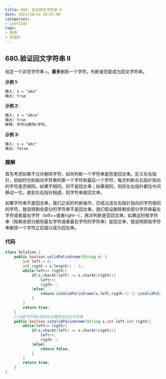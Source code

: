 ```yaml
---
title: 680. 验证回文字符串 Ⅱ
date: 2021/10/14 10:57:00
categories:
- LeetCode
tags:
- 刷题
- 双指针
---
```


## 680.验证回文字符串 Ⅱ

给定一个非空字符串 `s`，**最多**删除一个字符。判断是否能成为回文字符串。

**示例 1:**

```markdown
输入: s = "aba"
输出: true
```

**示例 2:**

```markdown
输入: s = "abca"
输出: true
解释: 你可以删除c字符。
```

**示例 3:**

```markdown
输入: s = "abc"
输出: false
```

### 题解

​		首先考虑如果不允许删除字符，如何判断一个字符串是否是回文串。定义左右指针，初始时分别指向字符串的第一个字符和最后一个字符，每次判断左右指针指向的字符是否相同，如果不相同，则不是回文串；如果相同，则将左右指针都往中间移动一位，直到左右指针相遇，则字符串是回文串。

​		如果字符串不是回文串，我们之前的判断操作，已经过滤左右指针指向的字符相同的字符，就说明剩余部分的字符串不是回文串。我们假设删除剩余部分字符串最左字符或者最右字符（left++或者right--），再次判断是否回文串，如果这时候字符串（指剩余部分删除最左字符或者最右字符的字符串）是回文串，就说明原始字符串删除一个字符之后就以成为回文串。

### 代码

```java
class Solution {
    public boolean validPalindrome(String s) {
        int left = 0;
        int rigth = s.length() - 1;
        while(left<= rigth){
            if(s.charAt(left) == s.charAt(rigth)){
                left++;
                rigth--;
            }else{
                return isValidPalindrome(s,left,rigth-1) || isValidPalindrome(s,left+1,rigth);
            }
        }
        return true;
    }
	//判断字符串s的部分位置是否回文字符串
    public boolean isValidPalindrome(String s,int left,int rigth){
        while(left<= rigth){
            if(s.charAt(left) == s.charAt(rigth)){
                left++;
                rigth--;
            }else{
                return false;
            }
        }
        return true;
    }
}
```

